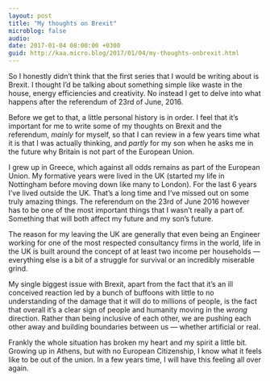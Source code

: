 ```yaml
---
layout: post
title: "My thoughts on Brexit"
microblog: false
audio: 
date: 2017-01-04 08:00:00 +0300
guid: http://kaa.micro.blog/2017/01/04/my-thoughts-onbrexit.html
---
```

<p>So I honestly didn’t think that the first series that I would be writing about is Brexit. I thought I’d be talking about something simple like waste in the house, energy efficiencies and creativity. No instead I get to delve into what happens after the referendum of 23rd of June, 2016.</p>

<p>Before we get to that, a little personal history is in order. I feel that it’s important for me to write some of my thoughts on Brexit and the referendum, <em>mainly</em> for myself, so that I can review in a few years time what it is that I was actually thinking, and <em>partly</em> for my son when he asks me in the future why Britain is not part of the European Union.</p>

<p>I grew up in Greece, which against all odds remains as part of the European Union. My formative years were lived in the UK (started my life in Nottingham before moving down like many to London). For the last 6 years I’ve lived outside the UK. That’s a long time and I’ve missed out on some truly amazing things. The referendum on the 23rd of June 2016 however has to be one of the most important things that I wasn’t really a part of. Something that will both affect my future and my son’s future.</p>

<p>The reason for my leaving the UK are generally that even being an Engineer working for one of the most respected consultancy firms in the world, life in the UK is built around the concept of at least two income per households — everything else is a bit of a struggle for survival or an incredibly miserable grind.</p>

<p>My single biggest issue with Brexit, apart from the fact that it’s an ill conceived reaction led by a bunch of buffoons with little to no understanding of the damage that it will do to millions of people, is the fact that overall it’s a clear sign of people and humanity moving in the <em>wrong</em> direction. Rather than being inclusive of each other, we are pushing each other away and building boundaries between us — whether artificial or real.</p>

<p>Frankly the whole situation has broken my heart and my spirit a little bit. Growing up in Athens, but with no European Citizenship, I know what it feels like to be out of the union. In a few years time, I will have this feeling all over again.</p>
